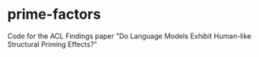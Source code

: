 # prime-factors
Code for the ACL Findings paper "Do Language Models Exhibit Human-like Structural Priming Effects?"
